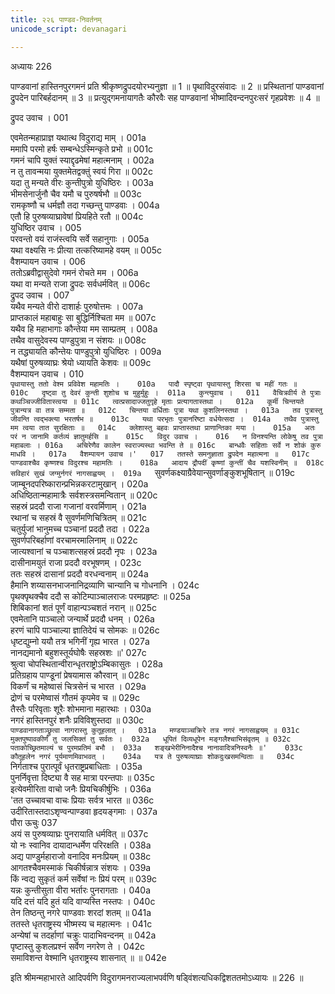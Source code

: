 ```yaml
---
title: २२६ पाण्डव-निवर्तनम्
unicode_script: devanagari

---
```



अध्यायः 226

पाण्डवानां हास्तिनपुरगमनं प्रति श्रीकृष्णद्रुपदयोरभ्यनुज्ञा ॥ 1 ॥ पृथाविदुरसंवादः ॥ 2 ॥ प्रस्थितानां पाण्डवानां द्रुपदेन पारिबर्हदानम् ॥ 3 ॥ प्रत्युद्गमनायागतैः कौरवैः सह पाण्डवानां भीष्मादिवन्दनपुरःसरं गृहप्रवेशः ॥ 4 ॥

द्रुपद उवाच ।	001  

एवमेतन्महाप्राज्ञ यथात्थ विदुराद्य माम् ।	001a  
ममापि परमो हर्षः सम्बन्धेऽस्मिन्कृते प्रभो ॥	001c  
गमनं चापि युक्तं स्याद्दृढमेषां महात्मनाम् ।	002a  
न तु तावन्मया युक्तमेतद्वक्तुं स्वयं गिरा ॥	002c  
यदा तु मन्यते वीरः कुन्तीपुत्रो युधिष्ठिरः ।	003a  
भीमसेनार्जुनौ चैव यमौ च पुरुषर्षभौ ॥	003c  
रामकृष्णौ च धर्मज्ञौ तदा गच्छन्तु पाण्डवाः ।	004a  
एतौ हि पुरुषव्याघ्रावेषां प्रियहिते रतौ ॥	004c  
युधिष्ठिर उवाच ।	005  
परवन्तो वयं राजंस्त्वयि सर्वे सहानुगाः ।	005a  
यथा वक्ष्यसि नः प्रीत्या तत्करिष्यामहे वयम् ॥	005c  
वैशम्पायन उवाच ।	006  
ततोऽब्रवीद्वासुदेवो गमनं रोचते मम ।	006a  
यथा वा मन्यते राजा द्रुपदः सर्वधर्मवित् ॥	006c  
द्रुपद उवाच ।	007  
यथैव मन्यते वीरो दाशार्हः पुरुषोत्तमः ।	007a  
प्राप्तकालं महाबाहुः सा बुद्धिर्निश्चिता मम ॥	007c  
यथैव हि महाभागाः कौन्तेया मम साम्प्रतम् ।	008a  
तथैव वासुदेवस्य पाण्डुपुत्रा न संशयः ॥	008c  
न तद्ध्यायति कौन्तेयः पाण्डुपुत्रो युधिष्ठिरः ।	009a  
यथैषां पुरुषव्याघ्रः श्रेयो ध्यायति केशवः ॥	009c  
वैशम्पायन उवाच ।	010  
`पृथायास्तु ततो वेश्म प्रविवेश महामतिः ।	010a  
पादौ स्पृष्ट्वा पृथायास्तु शिरसा च महीं गतः ॥	010c  
दृष्ट्वा तु देवरं कुन्ती शुशोच च मुहुर्मुहुः ।	011a  
कुन्त्युवाच ।	011  
वैचित्रवीर्य ते पुत्राः कथञ्चिज्जीवितास्त्वया ॥	011c  
त्वत्प्रसादाज्जतुगृहे मृताः प्रत्यागतास्तथा ।	012a  
कूर्मी चिन्तयते पुत्रान्यत्र वा तत्र सम्मता ॥	012c  
चिन्तया वर्धिताः पुत्रा यथा कुशलिनस्तथा ।	013a  
तव पुत्रास्तु जीवन्ति त्वद्भक्त्या भरतर्षभ ॥	013c  
यथा परभृतः पुत्रानरिष्टा वर्धयेत्सदा ।	014a  
तथैव पुत्रास्तु मम त्वया तात सुरक्षिताः ॥	014c  
क्लेशास्तु बहवः प्राप्तास्तथा प्राणान्तिका मया ।	015a  
अतः परं न जानामि कर्तव्यं ज्ञातुमर्हसि ॥	015c  
विदुर उवाच ।	016  
न विनश्यन्ति लोकेषु तव पुत्रा महाबलाः ।	016a  
अचिरेणैव कालेन स्वराज्यस्था भवन्ति ते ॥	016c  
बान्धवैः सहिताः सर्वे न शोकं कुरु माधवि ।	017a  
वैशम्पायन उवाच ।'	017  
ततस्ते समनुज्ञाता द्रुपदेन महात्मना ॥	017c  
पाण्डवाश्चैव कृष्णश्च विदुरश्च महामतिः ।	018a  
आदाय द्रौपदीं कृष्णां कुन्तीं चैव यशस्विनीम् ॥	018c  
सविहारं सुखं जग्मुर्नगरं नागसाह्वयम् ।	019a  
`सुवर्णकक्ष्याग्रैवेयान्सुवर्णाङ्कुशभूषितान् ॥	019c  
जाम्बूनदपरिष्कारान्प्रभिन्नकरटामुखान् ।	020a  
अधिष्ठितान्महामात्रैः सर्वशस्त्रसमन्वितान् ॥	020c  
सहस्रं प्रददौ राजा गजानां वरवर्मिणाम् ।	021a  
रथानां च सहस्रं वै सुवर्णमणिचित्रितम् ॥	021c  
चतुर्युजां भानुमच्च पञ्चानां प्रददौ तदा ।	022a  
सुवर्णपरिबर्हाणां वरचामरमालिनाम् ॥	022c  
जात्यश्वानां च पञ्चाशत्सहस्रं प्रददौ नृपः ।	023a  
दासीनामयुतं राजा प्रददौ वरभूषणम् ।	023c  
ततः सहस्रं दासानां प्रददौ वरधन्वनाम् ॥	024a  
हैमानि शय्यासनभाजनानिद्रव्याणि चान्यानि च गोधनानि ।	024c  
पृथक्पृथक्चैव ददौ स कोटिम्पाञ्चालराजः परमप्रहृष्टः ॥	025a  
शिबिकानां शतं पूर्णं वाहान्पञ्चशतं नरान् ॥	025c  
एवमेतानि पाञ्चालो जन्यार्थे प्रददौ धनम् ।	026a  
हरणं चापि पाञ्चाल्या ज्ञातिदेयं च सोमकः ॥	026c  
धृष्टद्युम्नो ययौ तत्र भगिनीं गृह्य भारत ।	027a  
नानद्यमानो बहुशस्तूर्यघोषैः सहस्रशः ॥'	027c  
श्रुत्वा चोपस्थितान्वीरान्धृतराष्ट्रोऽम्बिकासुतः ।	028a  
प्रतिग्रहाय पाण्डूनां प्रेषयामास कौरवान् ॥	028c  
विकर्णं च महेष्वासं चित्रसेनं च भारत ।	029a  
द्रोणं च परमेष्वासं गौतमं कृपमेव च ॥	029c  
तैस्तैः परिवृताः शूरैः शोभमाना महारथाः ।	030a  
नगरं हास्तिनपुरं शनैः प्रविविशुस्तदा ॥	030c  
`पाण्डवानागताञ्छ्रुत्वा नागरास्तु कुतूहलात् ।	031a  
मण्डयाञ्चक्रिरे तत्र नगरं नागसाह्वयम् ॥	031c  
मुक्तपुष्पावकीर्णं तु जलसिक्तं तु सर्वतः ।	032a  
धूपितं दिव्यधूपेन मङ्गलैश्चाभिसंवृतम् ॥	032c  
पताकोच्छ्रितमाल्यं च पुरमप्रतिमं बभौ ।	033a  
शङ्खभेरीनिनादैश्च नानावादित्रनिस्वनैः ॥'	033c  
कौतूहलेन नगरं पूर्यमाणमिवाभवत् ।	034a  
यत्र ते पुरुषव्याघ्राः शोकदुःखसमन्विताः ॥	034c  
`निर्गताश्च पुरात्पूर्वं धृतराष्ट्रप्रबाधिताः ।	035a  
पुनर्निवृत्ता दिष्ट्या वै सह मात्रा परन्तपाः ॥	035c  
इत्येवमीरिता वाचो जनैः प्रियचिकीर्षुभिः ।	036a  
'तत उच्चावचा वाचः प्रियाः सर्वत्र भारत ॥	036c  
उदीरितास्तदाऽशृण्वन्पाण्डवा हृदयङ्गमाः ।	037a  
पौरा ऊचुः	037  
अयं स पुरुषव्याघ्रः पुनरायाति धर्मवित् ॥	037c  
यो नः स्वानिव दायादान्धर्मेण परिरक्षति ।	038a  
अद्य पाण्डुर्महाराजो वनादिव मनःप्रियम् ॥	038c  
आगतश्चैवमस्माकं चिकीर्षन्नात्र संशयः ।	039a  
किं न्वद्य सुकृतं कर्म सर्वेषां नः प्रियं परम् ॥	039c  
यन्नः कुन्तीसुता वीरा भर्तारः पुनरागताः ।	040a  
यदि दत्तं यदि हुतं यदि वाप्यस्ति नस्तपः ।	040c  
तेन तिष्ठन्तु नगरे पाण्डवाः शरदां शतम् ॥	041a  
ततस्ते धृतराष्ट्रस्य भीष्मस्य च महात्मनः ।	041c  
अन्येषां च तदर्हाणां चक्रुः पादाभिवन्दनम् ॥	042a  
पृष्टास्तु कुशलप्रश्नं सर्वेण नगरेण ते ।	042c  
समाविशन्त वेश्मानि धृतराष्ट्रस्य शासनात् ॥ ॥	042e  

इति श्रीमन्महाभारते आदिपर्वणि विदुरागमनराज्यलाभपर्वणि षड्विंशत्यधिकद्विशततमोऽध्यायः ॥ 226 ॥